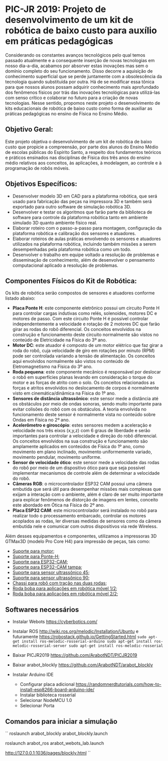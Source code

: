 # PIC-JR 2019: Projeto de desenvolvimento de um kit de robótica de baixo custo para auxílio em práticas pedagógicas

Considerando os constantes avanços tecnológicos pelo qual temos passado atualmente e a consequente inserção de novas tecnologias em nosso dia-a-dia, acabamos por absorver estas inovações mas sem o domínio completo do seu funcionamento. Disso decorre a aquisição de conhecimento superficial que se perde juntamente com a obsolescência da tecnologia quando substituída por outra. Há de se modificar essa tônica para que nossos alunos possam adquirir conhecimento mais aprofundado dos fenômenos físicos por trás das inovações tecnológicas para utilizá-las com senso crítico e colaborar no futuro para a criação de novas tecnologias. Nesse sentido, propomos neste projeto o desenvolvimento de kits educacionais de robótica de baixo custo como forma de auxiliar as práticas pedagógicas no ensino de Física no Ensino Médio.

## Objetivo Geral:
Este projeto objetiva o desenvolvimento de um kit de robótica de baixo custo que propicie a compreensão, por parte dos alunos do Ensino Médio de escolas públicas do Espírito Santo, a respeito dos fundamentos teóricos e práticos ensinados nas disciplinas de Física dos três anos do ensino médio relativos aos conceitos, às aplicações, à modelagem, ao controle e à programação de robôs móveis. 

## Objetivos Específicos:
- Desenvolver modelo 3D em CAD para a plataforma robótica, que será usado para fabricação das peças na impressora 3D e também será exportado para outro software de simulação robótica 3D.
- Desenvolver e testar os algoritmos que farão parte da biblioteca de software para controle da plataforma robótica tanto em ambiente simulado 3D quanto ambiente físico real.
- Elaborar roteiro com o passo-a-passo para montagem, configuração da plataforma robótica e calibração dos sensores e atuadores.
- Elaborar roteiros de aulas práticas envolvendo os sensores e atuadores utilizados na plataforma robótica, incluindo também missões a serem desempenhadas pela plataforma robótica como um todo. 
- Desenvolver o trabalho em equipe voltado a resolução de problemas e disseminação de conhecimento, além de desenvolver o pensamento computacional aplicado a resolução de problemas.

## Componentes Físicos do Kit de Robótica:
Os kits de robótica serão compostos de sensores e atuadores conforme listado abaixo:
-	**Placa Ponte H**: este componente eletrônico possui um circuito Ponte H para controlar cargas indutivas como relés, solenoides, motores DC e motores de passo. Com este circuito Ponte H é possível controlar independentemente a velocidade e rotação de 2 motores DC que farão girar as rodas do robô diferencial. Os conceitos envolvidos na construção e funcionamento deste circuito normalmente são vistos no conteúdo de Eletricidade na Física do 3º ano. 
-	**Motor DC**: este atuador é composto de um motor elétrico que faz girar a roda do robô, cuja velocidade de giro em rotações por minuto (RPM) pode ser controlada variando a tensão de alimentação. Os conceitos aqui envolvidos normalmente são vistos no conteúdo de Eletromagnetismo na Física do 3º ano.
-	**Roda pequena**: este componente mecânico é responsável por deslocar o robô em superfícies planas levando em consideração o torque do motor e as forças de atrito com o solo. Os conceitos relacionados as forças e atritos envolvidos no deslocamento de corpos é normalmente visto em cinemática/dinâmica na Física do 1º ano.
-	**Sensores de distância ultrassônico**: este sensor mede a distância até os obstáculos por meio de ondas sonoras, sendo muito importante para evitar colisões do robô com os obstáculos. A teoria envolvida no funcionamento deste sensor é normalmente vista no conteúdo sobre Ondas em Física no 2º ano.
-	**Acelerômetro e giroscópio**: estes sensores medem a aceleração e velocidade nos três eixos (x,y,z) com 6 graus de liberdade e serão importantes para controlar a velocidade e direção do robô diferencial. Os conceitos envolvidos na sua construção e funcionamento são amplamente aplicados em conteúdos de Física do 1º ano, como movimento em plano inclinado, movimento uniformemente variado, movimento pendular, movimento uniforme.
-	**Sensor de velocidade ótico**: este sensor mede a velocidade das rodas do robô por meio de um dispositivo ótico para que seja possível implementar mecanismos de controle além de determinar a velocidade do robô.
-	**Câmeras RGB**: o microcontrolador ESP32 CAM possui uma câmera embutida que será útil para desempenhar missões mais complexas que exijam a interação com o ambiente, além é claro de ser muito importante para explicar fenômenos de distorção de imagens em lentes, conceito este abordado em Ótica na Física do 2º ano.
-	**Placa ESP32 CAM**: este microcontrolador será instalado no robô para realizar todo o processamento embarcado, controlar os motores acoplados as rodas, ler diversas medidas de sensores como da câmera embutida nele e comunicar com outros dispositivos via rede Wireless.

Além desses equipamentos e componentes, utilizamos a impressoras 3D GTMax3D (modelo Pro Core H4) para impressão de peças, tais como:
- [Suporte para motor](./doc/Partes/Suporte%20Motor%20v6.stl);
- [Suporte para Ponte-H](./doc/Partes/Suporte%20Ponte%20H%20v2.stl);
- [Suporte para ESP32-CAM](./doc/Partes/Suporte%20Camera%20Base%20v1.stl); 
- [Suporte para ESP32-CAM tampa](./doc/Partes/Suporte%20Camera%20Tampa%20v1.stl);
- [Suporte para sensor ultrassônico 45](./doc/Partes/Suporte%20Ultrassom%20-%2045%20v7.stl);
- [Suporte para sensor ultrassônico 90](./doc/Partes/Suporte%20Ultrassom%20-%2090%20v10.stl);
- [Chassi para robô com tração nas duas rodas](./doc/Partes/Base%20New%20-%20Half%20v3.stl);
- [Roda boba para aplicações em robótica móvel 1/2](./doc/Partes/Roda%20Boba%20part1%20Lego%20v7.stl);
- [Roda boba para aplicações em robótica móvel 2/2](./doc/Partes/Roda%20Boba%20part%202%20v1.stl);

## Softwares necessários
- Instalar Webots https://cyberbotics.com/

- Instalar ROS http://wiki.ros.org/melodic/Installation/Ubuntu e futuramente https://robostack.github.io/GettingStarted.html
``
sudo apt-get install ros-melodic-rosserial-arduino
sudo apt-get install ros-melodic-rosserial-server
sudo apt-get install ros-melodic-rosserial
``
- Baixar PICJR2019 https://github.com/ArabotNDT/PICJR2019

- Baixar arabot_blockly https://github.com/ArabotNDT/arabot_blockly

- Instalar Arduino IDE
	- Configurar placa adicional https://randomnerdtutorials.com/how-to-install-esp8266-board-arduino-ide/
	- Instalar biblioteca rosserial
	- Selecionar NodeMCU 1.0
	- Selecionar Porta

## Comandos para iniciar a simulação

``
roslaunch arabot_blockly arabot_blockly.launch

roslaunch arabot_ros arabot_webots_lab.launch

http://127.0.0.1:1036/pages/blockly.html
``
